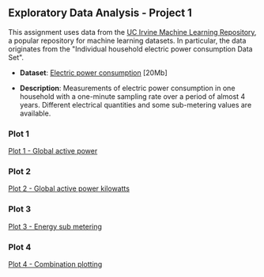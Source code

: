 ## Exploratory Data Analysis - Project 1

This assignment uses data from
the <a href="http://archive.ics.uci.edu/ml/">UC Irvine Machine
Learning Repository</a>, a popular repository for machine learning
datasets. In particular, the data originates from the "Individual household
electric power consumption Data Set".

* <b>Dataset</b>: <a href="https://d396qusza40orc.cloudfront.net/exdata%2Fdata%2Fhousehold_power_consumption.zip">Electric power consumption</a> [20Mb]

* <b>Description</b>: Measurements of electric power consumption in
one household with a one-minute sampling rate over a period of almost
4 years. Different electrical quantities and some sub-metering values
are available.

### Plot 1
[Plot 1 - Global active power](https://github.com/primaryobjects/datasciencecoursera/blob/master/exdata-005/project1/plot1.png) 

### Plot 2
[Plot 2 - Global active power kilowatts](https://github.com/primaryobjects/datasciencecoursera/blob/master/exdata-005/project1/plot2.png) 

### Plot 3
[Plot 3 - Energy sub metering](https://github.com/primaryobjects/datasciencecoursera/blob/master/exdata-005/project1/plot3.png) 

### Plot 4
[Plot 4 - Combination plotting](https://github.com/primaryobjects/datasciencecoursera/blob/master/exdata-005/project1/plot4.png) 
